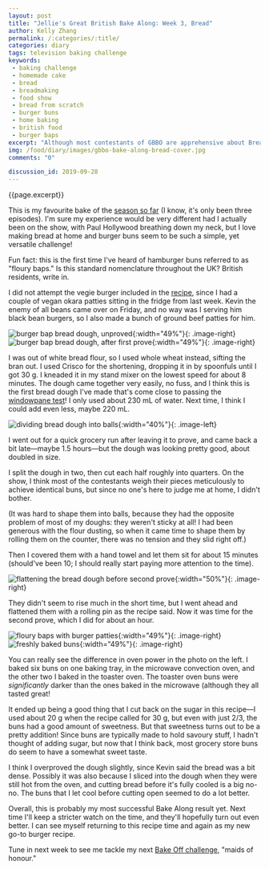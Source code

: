 ```yaml
---
layout: post
title: "Jellie's Great British Bake Along: Week 3, Bread"
author: Kelly Zhang
permalink: /:categories/:title/
categories: diary
tags: television baking challenge
keywords:
 - baking challenge
 - homemade cake
 - bread
 - breadmaking
 - food show
 - bread from scratch
 - burger buns
 - home baking
 - british food
 - burger baps
excerpt: "Although most contestants of GBBO are apprehensive about Bread Week, this is probably the week I was most excited to bake along to. Not that I'm a good bread baker—I just love eating bread!"
img: /food/diary/images/gbbo-bake-along-bread-cover.jpg
comments: "0"

discussion_id: 2019-09-28
---
```


{{page.excerpt}}

This is my favourite bake of the [season so far](/food/diary/jellies-great-british-bake-along-2019) (I know, it's only been three episodes). I'm sure my experience would be very different had I actually been on the show, with Paul Hollywood breathing down my neck, but I love making bread at home and burger buns seem to be such a simple, yet versatile challenge!

Fun fact: this is the first time I've heard of hamburger buns referred to as "floury baps." Is this standard nomenclature throughout the UK? British residents, write in.

I did not attempt the vegie burger included in the [recipe](https://thegreatbritishbakeoff.co.uk/recipes/all/paul-hollywoods-floury-baps-veggie-burgers/), since I had a couple of vegan okara patties sitting in the fridge from last week. Kevin the enemy of all beans came over on Friday, and no way was I serving him black bean burgers, so I also made a bunch of ground beef patties for him.

![burger bap bread dough, unproved](/food/diary/images/gbbo-bake-along-bread-1.jpg){:width="49%"}{: .image-right} ![burger bap bread dough, after first prove](/food/diary/images/gbbo-bake-along-bread-2.jpg){:width="49%"}{: .image-right}

I was out of white bread flour, so I used whole wheat instead, sifting the bran out. I used Crisco for the shortening, dropping it in by spoonfuls until I got 30 g. I kneaded it in my stand mixer on the lowest speed for about 8 minutes. The dough came together very easily, no fuss, and I think this is the first bread dough I've made that's come close to passing the [windowpane test](http://www.thefreshloaf.com/node/26723/my-dough-never-passes-windowpane-tests-what-wrong)! I only used about 230 mL of water. Next time, I think I could add even less, maybe 220 mL.

![dividing bread dough into balls](/food/diary/images/gbbo-bake-along-bread-3.jpg){:width="40%"}{: .image-left}

I went out for a quick grocery run after leaving it to prove, and came back a bit late—maybe 1.5 hours—but the dough was looking pretty good, about doubled in size.

I split the dough in two, then cut each half roughly into quarters. On the show, I think most of the contestants weigh their pieces meticulously to achieve identical buns, but since no one's here to judge me at home, I didn't bother.

(It was hard to shape them into balls, because they had the opposite problem of most of my doughs: they weren't sticky at all! I had been generous with the flour dusting, so when it came time to shape them by rolling them on the counter, there was no tension and they slid right off.)

Then I covered them with a hand towel and let them sit for about 15 minutes (should've been 10; I should really start paying more attention to the time).

![flattening the bread dough before second prove](/food/diary/images/gbbo-bake-along-bread-4.jpg){:width="50%"}{: .image-right}

They didn't seem to rise much in the short time, but I went ahead and flattened them with a rolling pin as the recipe said. Now it was time for the second prove, which I did for about an hour.

![floury baps with burger patties](/food/diary/images/gbbo-bake-along-bread-6.jpg){:width="49%"}{: .image-right} ![freshly baked buns](/food/diary/images/gbbo-bake-along-bread-5.jpg){:width="49%"}{: .image-right}

You can really see the difference in oven power in the photo on the left. I baked six buns on one baking tray, in the microwave convection oven, and the other two I baked in the toaster oven. The toaster oven buns were *significantly* darker than the ones baked in the microwave (although they all tasted great!

It ended up being a good thing that I cut back on the sugar in this recipe—I used about 20 g when the recipe called for 30 g, but even with just 2/3, the buns had a good amount of sweetness. But that sweetness turns out to be a pretty addition! Since buns are typically made to hold savoury stuff, I hadn't thought of adding sugar, but now that I think back, most grocery store buns do seem to have a somewhat sweet taste.

I think I overproved the dough slightly, since Kevin said the bread was a bit dense. Possibly it was also because I sliced into the dough when they were still hot from the oven, and cutting bread before it's fully cooled is a big no-no. The buns that I let cool before cutting open seemed to do a lot better.

Overall, this is probably my most successful Bake Along result yet. Next time I'll keep a stricter watch on the time, and they'll hopefully turn out even better. I can see myself returning to this recipe time and again as my new go-to burger recipe.

Tune in next week to see me tackle my next [Bake Off challenge](/food/diary/jellies-great-british-bake-along-2019/#episode-4-dairy), "maids of honour."
